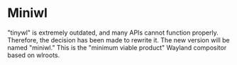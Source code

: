 # Miniwl
"tinywl" is extremely outdated, and many APIs cannot function properly. Therefore, the decision has been made to rewrite it. The new version will be named "miniwl."
This is the "minimum viable product" Wayland compositor based on wlroots.
